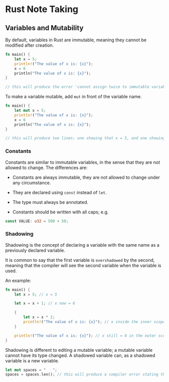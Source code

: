 # Rust Note Taking

## Variables and Mutability

By default, variables in Rust are immutable, meaning they cannot be modified after creation.

```rust
fn main() {
    let x = 5;
    println!("The value of x is: {x}");
    x = 6
    println("The value of x is: {x}");
}

// this will produce the error 'cannot assign twice to immutable variable `x`
```

To make a variable mutable, add `mut` in front of the variable name.

```rust
fn main() {
    let mut x = 5;
    println!("The value of x is: {x}");
    x = 6
    println("The value of x is: {x}");
}

// this will produce two lines; one showing that x = 5, and one showing x = 6
```

### Constants

Constants are similar to immutable variables, in the sense that they are not allowed to change. The differences are:

- Constants are always immutable, they are not allowed to change under any circumstance.

- They are declared using `const` instead of `let`.

- The type must always be annotated.

- Constants should be written with all caps; e.g.

```rust
const VALUE: u32 = 500 + 50;
```

### Shadowing

Shadowing is the concept of declaring a variable with the same name as a previously declared variable. 

It is common to say that the first variable is `overshadowed` by the second, meaning that the compiler will see the second variable when the variable is used. 

An example:

```rust
fn main() {
    let x = 5; // x = 5

    let x = x + 1; // x now = 6

    {
        let x = x * 2;
        println!("The value of x is: {x}"); // x inside the inner scope is = 12
    }

    println!("The value of x is: {x}"); // x still = 6 in the outer scope 
}
```

Shadowing is different to editing a mutable variable; a mutable variable cannot have its type changed. A shadowed variable can, as a shadowed variable is a new variable. 

```rust
let mut spaces = "   ";
spaces = spaces.len(); // this will produce a compiler error stating that a mutablevariables type cannot change
```